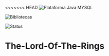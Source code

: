 <<<<<<< HEAD
![Plataforma Java MYSQL](https://img.shields.io/badge/Platforms-Java-blue)  

![Bibliotecas](https://img.shields.io/badge/Libraries-Maven%2C%20Javaxfx-6f42c1)

![Status](https://img.shields.io/badge/status-estável-brightgreen)

# The-Lord-Of-The-Rings
